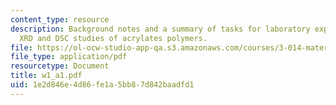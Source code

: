 ```yaml
---
content_type: resource
description: Background notes and a summary of tasks for laboratory experiments on
  XRD and DSC studies of acrylates polymers.
file: https://ol-ocw-studio-app-qa.s3.amazonaws.com/courses/3-014-materials-laboratory-fall-2006/1e2d846e4d86fe1a5bb87d842baadfd1_w1_a1.pdf
file_type: application/pdf
resourcetype: Document
title: w1_a1.pdf
uid: 1e2d846e-4d86-fe1a-5bb8-7d842baadfd1
---
```

